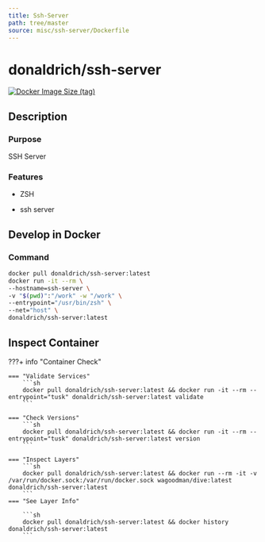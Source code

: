 ```yaml
---
title: Ssh-Server
path: tree/master
source: misc/ssh-server/Dockerfile
---
```


# donaldrich/ssh-server

[![Docker Image Size (tag)](https://img.shields.io/docker/image-size/donaldrich/ssh-server/latest?color=blue&label=size&logo=docker&style=flat-square)](https://hub.docker.com/r/donaldrich/ssh-server/latest)

## Description

### Purpose

SSH Server

### Features

- ZSH

- ssh server

## Develop in Docker

### Command

```sh
docker pull donaldrich/ssh-server:latest
docker run -it --rm \
--hostname=ssh-server \
-v "$(pwd)":"/work" -w "/work" \
--entrypoint="/usr/bin/zsh" \
--net="host" \
donaldrich/ssh-server:latest
```

## Inspect Container

???+ info "Container Check"

    === "Validate Services"
        ```sh
        docker pull donaldrich/ssh-server:latest && docker run -it --rm --entrypoint="tusk" donaldrich/ssh-server:latest validate
        ```

    === "Check Versions"
        ```sh
        docker pull donaldrich/ssh-server:latest && docker run -it --rm --entrypoint="tusk" donaldrich/ssh-server:latest version
        ```

    === "Inspect Layers"
        ```sh
        docker pull donaldrich/ssh-server:latest && docker run --rm -it -v /var/run/docker.sock:/var/run/docker.sock wagoodman/dive:latest donaldrich/ssh-server:latest
        ```
    === "See Layer Info"

        ```sh
        docker pull donaldrich/ssh-server:latest && docker history donaldrich/ssh-server:latest
        ```
